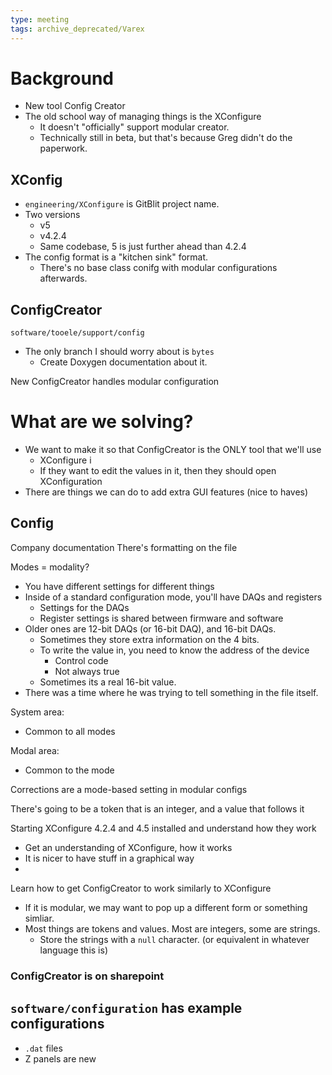 ```yaml
---
type: meeting
tags: archive_deprecated/Varex
---
```

# Background
- New tool Config Creator
- The old school way of managing things is the XConfigure
	- It doesn't "officially" support modular creator. 
	- Technically still in beta, but that's because Greg didn't do the paperwork. 

## XConfig
- `engineering/XConfigure` is GitBlit project name. 
- Two versions
	- v5
	- v4.2.4
	- Same codebase, 5 is just further ahead than 4.2.4
- The config format is a "kitchen sink" format. 
	- There's no base class conifg with modular configurations afterwards. 

## ConfigCreator
`software/tooele/support/config`
- The only branch I should worry about is `bytes`
	- Create Doxygen documentation about it. 

New ConfigCreator handles modular configuration

# What are we solving?
- We want to make it so that ConfigCreator is the ONLY tool that we'll use
	- XConfigure i
	- If they want to edit the values in it, then they should open XConfiguration
- There are things we can do to add extra GUI features (nice to haves)

## Config 
Company documentation
There's formatting on the file

Modes = modality?
- You have different settings for different things
- Inside of a standard configuration mode, you'll have DAQs and registers
	- Settings for the DAQs
	- Register settings is shared between firmware and software
- Older ones are 12-bit DAQs (or 16-bit DAQ), and 16-bit DAQs. 
	- Sometimes they store extra information on the 4 bits. 
	- To write the value in, you need to know the address of the device
		- Control code
		- Not always true
	- Sometimes its a real 16-bit value.
- There was a time where he was trying to tell something in the file itself. 

System area:
- Common to all modes

Modal area:
- Common to the mode

Corrections are a mode-based setting in modular configs


There's going to be a token that is an integer, and a value that follows it


Starting
XConfigure 4.2.4 and 4.5 installed and understand how they work
- Get an understanding of XConfigure, how it works
- It is nicer to have stuff in a graphical way
- 

Learn how to get ConfigCreator to work similarly to XConfigure
- If it is modular, we may want to pop up a different form or something simliar. 
- Most things are tokens and values. Most are integers, some are strings. 
	- Store the strings with a `null` character. (or equivalent in whatever language this is)

### ConfigCreator is on sharepoint
## `software/configuration` has example configurations
- `.dat` files
- Z panels are new

